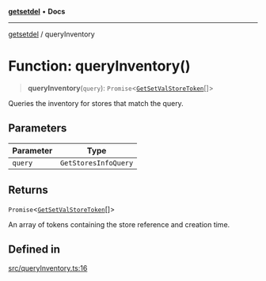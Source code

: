 [**getsetdel**](../README.md) • **Docs**

---

[getsetdel](../README.md) / queryInventory

# Function: queryInventory()

> **queryInventory**(`query`): `Promise`\<[`GetSetValStoreToken`](../interfaces/GetSetValStoreToken.md)[]\>

Queries the inventory for stores that match the query.

## Parameters

| Parameter | Type                 |
| --------- | -------------------- |
| `query`   | `GetStoresInfoQuery` |

## Returns

`Promise`\<[`GetSetValStoreToken`](../interfaces/GetSetValStoreToken.md)[]\>

An array of tokens containing the store reference and creation time.

## Defined in

[src/queryInventory.ts:16](https://github.com/ericvera/getsetdel/blob/main/src/queryInventory.ts#L16)
